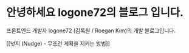 # 안녕하세요 logone72의 블로그 입니다.

프론트엔드 개발자 logone72 (김록원 / Roegan Kim)의 개발 블로그입니다.

[[넛지 (Nudge) - 무조건 계획을 지키는 방법]]